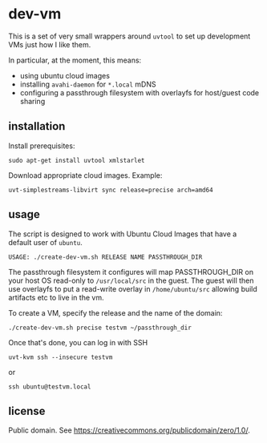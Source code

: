 # dev-vm

This is a set of very small wrappers around `uvtool` to set up development VMs
just how I like them.

In particular, at the moment, this means:

* using ubuntu cloud images
* installing `avahi-daemon` for `*.local` mDNS
* configuring a passthrough filesystem with overlayfs for host/guest code
  sharing

## installation

Install prerequisites:

    sudo apt-get install uvtool xmlstarlet

Download appropriate cloud images. Example:

    uvt-simplestreams-libvirt sync release=precise arch=amd64


## usage

The script is designed to work with Ubuntu Cloud Images that have a default
user of `ubuntu`.

`USAGE: ./create-dev-vm.sh RELEASE NAME PASSTHROUGH_DIR`

The passthrough filesystem it configures will map PASSTHROUGH_DIR on your
host OS read-only to `/usr/local/src` in the guest.  The guest will then use
overlayfs to put a read-write overlay in `/home/ubuntu/src` allowing build
artifacts etc to live in the vm.

To create a VM, specify the release and the name of the domain:

    ./create-dev-vm.sh precise testvm ~/passthrough_dir

Once that's done, you can log in with SSH

    uvt-kvm ssh --insecure testvm

or

    ssh ubuntu@testvm.local

## license

Public domain. See https://creativecommons.org/publicdomain/zero/1.0/.

